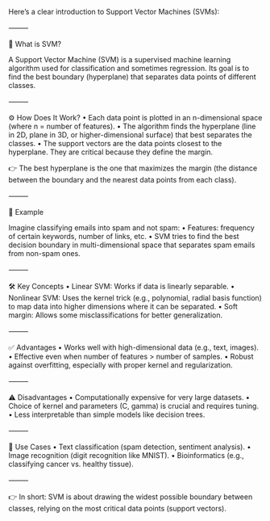 Here’s a clear introduction to Support Vector Machines (SVMs):

⸻

🧠 What is SVM?

A Support Vector Machine (SVM) is a supervised machine learning algorithm used for classification and sometimes regression.
Its goal is to find the best boundary (hyperplane) that separates data points of different classes.

⸻

⚙️ How Does It Work?
	•	Each data point is plotted in an n-dimensional space (where n = number of features).
	•	The algorithm finds the hyperplane (line in 2D, plane in 3D, or higher-dimensional surface) that best separates the classes.
	•	The support vectors are the data points closest to the hyperplane. They are critical because they define the margin.

👉 The best hyperplane is the one that maximizes the margin (the distance between the boundary and the nearest data points from each class).

⸻

📌 Example

Imagine classifying emails into spam and not spam:
	•	Features: frequency of certain keywords, number of links, etc.
	•	SVM tries to find the best decision boundary in multi-dimensional space that separates spam emails from non-spam ones.

⸻

🛠️ Key Concepts
	•	Linear SVM: Works if data is linearly separable.
	•	Nonlinear SVM: Uses the kernel trick (e.g., polynomial, radial basis function) to map data into higher dimensions where it can be separated.
	•	Soft margin: Allows some misclassifications for better generalization.

⸻

✅ Advantages
	•	Works well with high-dimensional data (e.g., text, images).
	•	Effective even when number of features > number of samples.
	•	Robust against overfitting, especially with proper kernel and regularization.

⸻

⚠️ Disadvantages
	•	Computationally expensive for very large datasets.
	•	Choice of kernel and parameters (C, gamma) is crucial and requires tuning.
	•	Less interpretable than simple models like decision trees.

⸻

🌟 Use Cases
	•	Text classification (spam detection, sentiment analysis).
	•	Image recognition (digit recognition like MNIST).
	•	Bioinformatics (e.g., classifying cancer vs. healthy tissue).

⸻

👉 In short: SVM is about drawing the widest possible boundary between classes, relying on the most critical data points (support vectors).
